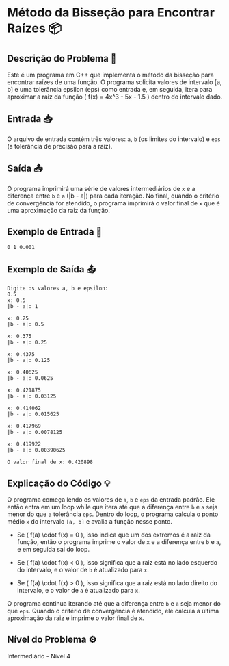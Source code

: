 # Método da Bisseção para Encontrar Raízes 📦

## Descrição do Problema 📝

Este é um programa em C++ que implementa o método da bisseção para encontrar raízes de uma função. O programa solicita valores de intervalo [a, b] e uma tolerância epsilon (eps) como entrada e, em seguida, itera para aproximar a raiz da função \( f(x) = 4x^3 - 5x - 1.5 \) dentro do intervalo dado.

## Entrada 📥

O arquivo de entrada contém três valores: `a`, `b` (os limites do intervalo) e `eps` (a tolerância de precisão para a raiz).

## Saída 📤

O programa imprimirá uma série de valores intermediários de `x` e a diferença entre `b` e `a` (|b - a|) para cada iteração. No final, quando o critério de convergência for atendido, o programa imprimirá o valor final de `x` que é uma aproximação da raiz da função.

## Exemplo de Entrada 🚀

```
0 1 0.001
```

## Exemplo de Saída 📤

```
Digite os valores a, b e epsilon:
0.5
x: 0.5
|b - a|: 1

x: 0.25
|b - a|: 0.5

x: 0.375
|b - a|: 0.25

x: 0.4375
|b - a|: 0.125

x: 0.40625
|b - a|: 0.0625

x: 0.421875
|b - a|: 0.03125

x: 0.414062
|b - a|: 0.015625

x: 0.417969
|b - a|: 0.0078125

x: 0.419922
|b - a|: 0.00390625

O valor final de x: 0.420898
```

## Explicação do Código 💡

O programa começa lendo os valores de `a`, `b` e `eps` da entrada padrão. Ele então entra em um loop while que itera até que a diferença entre `b` e `a` seja menor do que a tolerância `eps`. Dentro do loop, o programa calcula o ponto médio `x` do intervalo `[a, b]` e avalia a função nesse ponto.

- Se \( f(a) \cdot f(x) = 0 \), isso indica que um dos extremos é a raiz da função, então o programa imprime o valor de `x` e a diferença entre `b` e `a`, e em seguida sai do loop.

- Se \( f(a) \cdot f(x) < 0 \), isso significa que a raiz está no lado esquerdo do intervalo, e o valor de `b` é atualizado para `x`.

- Se \( f(a) \cdot f(x) > 0 \), isso significa que a raiz está no lado direito do intervalo, e o valor de `a` é atualizado para `x`.

O programa continua iterando até que a diferença entre `b` e `a` seja menor do que `eps`. Quando o critério de convergência é atendido, ele calcula a última aproximação da raiz e imprime o valor final de `x`.

## Nível do Problema ⚙️

Intermediário - Nível 4
